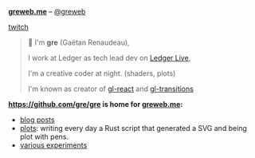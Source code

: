 [**greweb.me**](https://greweb.me) – [@greweb](https://twitter.com/greweb)

[twitch](https://twitch.tv/greweb)

> 👋  I'm **gre** (Gaëtan Renaudeau),
> 
> I work at Ledger as tech lead dev on [Ledger Live](https://github.com/ledgerhq/ledger-live-desktop),
> 
> I'm a creative coder at night. (shaders, plots)
> 
> I'm known as creator of [gl-react](https://gl-react-cookbook.surge.sh/) and [gl-transitions](https://gl-transitions.com/)

**https://github.com/gre/gre is home for [greweb.me](https://greweb.me):**

- [blog posts](https://greweb.me/posts)
- [plots](https://github.com/gre/gre/tree/master/plots): writing every day a Rust script that generated a SVG and being plot with pens.
- [various experiments](https://github.com/gre/gre/tree/master/doodles)

